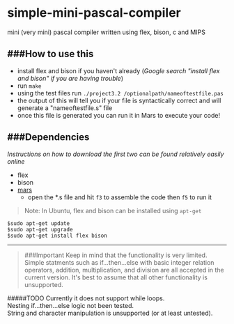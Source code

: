 simple-mini-pascal-compiler
===========================

mini (very mini) pascal compiler written using flex, bison, c and MIPS

###How to use this
-----------------------------
- install flex and bison if you haven't already
  (*Google search "install flex and bison" if you are having trouble*)
- run ```make```
- using the test files run ```./project3.2 /optionalpath/nameoftestfile.pas```
- the output of this will tell you if your file is syntactically correct and will generate a "nameoftestfile.s" file
- once this file is generated you can run it in Mars to execute your code!

###Dependencies
-----------------------------
*Instructions on how to download the first two can be found relatively easily online*  

- flex 
- bison  
- [mars](http://courses.missouristate.edu/KenVollmar/MARS/download.htm)  
  - open the *.s file and hit ```f3``` to assemble the code then ```f5``` to run it

> Note: In Ubuntu, flex and bison can be installed using ```apt-get```  

```$sudo apt-get update```  
```$sudo apt-get upgrade ```  
```$sudo apt-get install flex bison```

---------------------------
> ###Important
Keep in mind that the functionality is very limited. Simple statments such as if...then...else with basic integer relation operators, addition, multiplication, and division are all accepted in the current version. It's best to assume that all other functionality is unsupported.

#####TODO
Currently it does not support while loops.   
Nesting if...then...else logic not been tested.  
String and character manipulation is unsupported (or at least untested).
